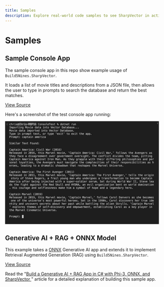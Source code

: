 ```yaml
---
title: Samples
description: Explore real-world code samples to see SharpVector in action. Build search engines, intelligent note apps, and more.
---
```


# Samples

## Sample Console App

The sample console app in this repo show example usage of `Build5Nines.SharpVector`.

It loads a list of movie titles and descriptions from a JSON file, then allows the user to type in prompts to search the database and return the best matches.

[View Source](https://github.com/Build5Nines/SharpVector/blob/main/src/ConsoleTest/Program.cs)

Here's a screenshot of the test console app running:

![Screenshot of sample console app in the terminal](images/samples/build5nines-sharpvector-console-screenshot.jpg)

## Generative AI + RAG + ONNX Model

This example takes a [ONNX](https://onnxruntime.ai/docs/get-started/with-csharp.html) Generative AI app and extends it to implement Retrieval Augmented Generation (RAG) using `Build5Nines.SharpVector`.

[View Source](https://github.com/Build5Nines/SharpVector/blob/main/samples/genai-rag-onnx/Program.cs)

Read the "[Build a Generative AI + RAG App in C# with Phi-3, ONNX, and SharpVector
](https://build5nines.com/build-a-generative-ai-rag-app-in-c-with-phi-3-onnx-and-sharpvector/)" article for a detailed explanation of building this sample app.
